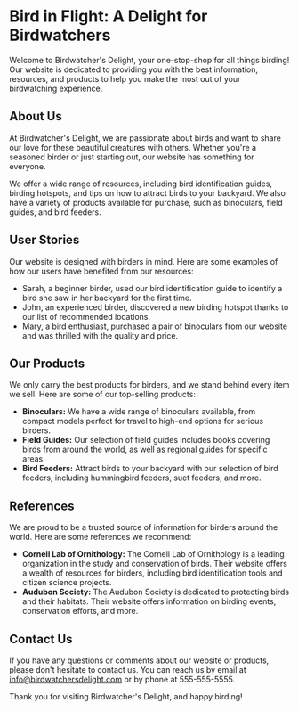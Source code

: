 <!--
Write me content for website with wallpaper which alt text is:

"A close-up of a bird in flight"

The name/title of the page should not be 1:1 copy of the alt text but rather a real content of the website which is using this wallpaper.

- Use markdown format
- Start with the heading
- The content should look like a real website
- Include real sections like references, contact, user stories, etc. use things relevant to the page purpose.
- Feel free to use structure like headings, bullets, numbering, blockquotes, paragraphs, horizontal lines, etc.
- You can use formatting like bold or _italic_
- You can include UTF-8 emojis
- Links should be only #hash anchors (and you can refer to the document itself)
- Do not include images
-->

<!--font:Poppins-->

# Bird in Flight: A Delight for Birdwatchers

Welcome to Birdwatcher's Delight, your one-stop-shop for all things birding! Our website is dedicated to providing you with the best information, resources, and products to help you make the most out of your birdwatching experience.

## About Us

At Birdwatcher's Delight, we are passionate about birds and want to share our love for these beautiful creatures with others. Whether you're a seasoned birder or just starting out, our website has something for everyone.

We offer a wide range of resources, including bird identification guides, birding hotspots, and tips on how to attract birds to your backyard. We also have a variety of products available for purchase, such as binoculars, field guides, and bird feeders.

## User Stories

Our website is designed with birders in mind. Here are some examples of how our users have benefited from our resources:

-   Sarah, a beginner birder, used our bird identification guide to identify a bird she saw in her backyard for the first time.
-   John, an experienced birder, discovered a new birding hotspot thanks to our list of recommended locations.
-   Mary, a bird enthusiast, purchased a pair of binoculars from our website and was thrilled with the quality and price.

## Our Products

We only carry the best products for birders, and we stand behind every item we sell. Here are some of our top-selling products:

-   **Binoculars:** We have a wide range of binoculars available, from compact models perfect for travel to high-end options for serious birders.
-   **Field Guides:** Our selection of field guides includes books covering birds from around the world, as well as regional guides for specific areas.
-   **Bird Feeders:** Attract birds to your backyard with our selection of bird feeders, including hummingbird feeders, suet feeders, and more.

## References

We are proud to be a trusted source of information for birders around the world. Here are some references we recommend:

-   **Cornell Lab of Ornithology:** The Cornell Lab of Ornithology is a leading organization in the study and conservation of birds. Their website offers a wealth of resources for birders, including bird identification tools and citizen science projects.
-   **Audubon Society:** The Audubon Society is dedicated to protecting birds and their habitats. Their website offers information on birding events, conservation efforts, and more.

## Contact Us

If you have any questions or comments about our website or products, please don't hesitate to contact us. You can reach us by email at info@birdwatchersdelight.com or by phone at 555-555-5555.

Thank you for visiting Birdwatcher's Delight, and happy birding!
